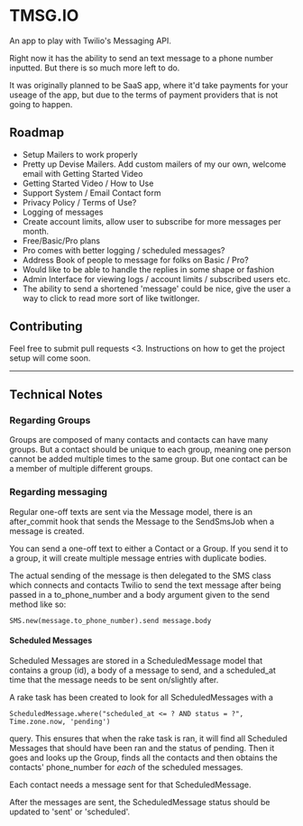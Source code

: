 # TMSG.IO

An app to play with Twilio's Messaging API.

Right now it has the ability to send an text message to a phone number inputted. But there is so much more left to do.

It was originally planned to be SaaS app, where it'd take payments for your useage of the app, but due to the terms of payment providers
that is not going to happen.

## Roadmap
* Setup Mailers to work properly
* Pretty up Devise Mailers. Add custom mailers of my our own, welcome email with Getting Started Video
* Getting Started Video / How to Use
* Support System / Email Contact form
* Privacy Policy / Terms of Use?
* Logging of messages
* Create account limits, allow user to subscribe for more messages per month.
 * Free/Basic/Pro plans
 * Pro comes with better logging / scheduled messages?
 * Address Book of people to message for folks on Basic / Pro?
* Would like to be able to handle the replies in some shape or fashion
* Admin Interface for viewing logs / account limits / subscribed users etc.
* The ability to send a shortened 'message' could be nice, give the user a way to click to read more sort of like twitlonger.

## Contributing
Feel free to submit pull requests <3. Instructions on how to get the project setup will come soon.


---

## Technical Notes
### Regarding Groups
Groups are composed of many contacts and contacts can have many groups. But a contact should be unique to each group, meaning one person cannot be added multiple times to the same group. But one contact can be a member of multiple different groups.

### Regarding messaging
Regular one-off texts are sent via the Message model, there is an after_commit hook that sends the Message to the SendSmsJob when a message is created.

You can send a one-off text to either a Contact or a Group. If you send it to a group, it will create multiple message entries with duplicate bodies.

The actual sending of the message is then delegated to the SMS class which connects and contacts Twilio to send the text message after being passed in a to_phone_number and a body argument given to the send method like so:


```
SMS.new(message.to_phone_number).send message.body
```

#### Scheduled Messages

Scheduled Messages are stored in a ScheduledMessage model that contains a group (id), a body of a message to send, and a scheduled_at time that the message needs to be sent on/slightly after.

A rake task has been created to look for all ScheduledMessages with a

```
ScheduledMessage.where("scheduled_at <= ? AND status = ?", Time.zone.now, 'pending')
```

query. This ensures that when the rake task is ran, it will find all Scheduled Messages that should have been ran and the status of pending. Then it goes and looks up the Group, finds all the contacts and then obtains the contacts' phone_number for *each* of the scheduled messages.

Each contact needs a message sent for that ScheduledMessage.

After the messages are sent, the ScheduledMessage status should be updated to 'sent' or 'scheduled'.
